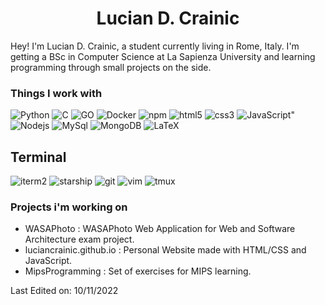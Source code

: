 <h1 align="center">
  <b>Lucian D. Crainic</b>
</h1>

Hey! I'm Lucian D. Crainic, a student currently living in Rome, Italy. I'm getting a BSc in Computer Science at La Sapienza University
and learning programming through small projects on the side.

<h3>Things I work with</h3>
<p>
  <img alt="Python" src="https://img.shields.io/badge/-Python-45b8d8?style=flat-square&logo=python&logoColor=white" />
  <img alt="C" src="https://img.shields.io/badge/-C-45b8d8?style=flat-square&logo=c&logoColor=white" />
  <img alt="GO" src="https://img.shields.io/badge/-Go-45b8d8?style=flat-square&logo=go&logoColor=white" />
  <img alt="Docker" src="https://img.shields.io/badge/-Docker-46a2f1?style=flat-square&logo=docker&logoColor=white" /> 
  <img alt="npm" src="https://img.shields.io/badge/-NPM-CB3837?style=flat-square&logo=npm&logoColor=white" />
  <img alt="html5" src="https://img.shields.io/badge/-HTML5-E34F26?style=flat-square&logo=html5&logoColor=white" />
  <img alt="css3" src="https://img.shields.io/badge/-CSS3-007ACC?style=flat-square&logo=css3&logoColor=white" />
  <img alt=JavaScript" src="https://img.shields.io/badge/-JavaScript-F9A03C?style=flat-square&logo=javascript&logoColor=white" />
  <img alt="Nodejs" src="https://img.shields.io/badge/-Nodejs-43853d?style=flat-square&logo=Node.js&logoColor=white" />   
  <img alt="MySql" src="https://img.shields.io/badge/-MySql-13aa52?style=flat-square&logo=mysql&logoColor=white" />
  <img alt="MongoDB" src="https://img.shields.io/badge/-MongoDB-13aa52?style=flat-square&logo=mongodb&logoColor=white" />                                     <img alt="LaTeX" src="https://img.shields.io/badge/-LaTeX-43853d?style=flat-square&logo=latex&logoColor=white%22" />  
</p>
<h2>Terminal</h2>
 <p>
  <img alt="iterm2" src="https://img.shields.io/badge/-iterm2-000000?style=flat-square&logo=iterm2&logoColor=white" />
  <img alt="starship" src="https://img.shields.io/badge/-starship-DD0B78?style=flat-square&logo=starship&logoColor=white" />                                 <img alt="git" src="https://img.shields.io/badge/-Git-F05032?style=flat-square&logo=git&logoColor=white" />                                                 <img alt="vim" src="https://img.shields.io/badge/-vim-43853d?style=flat-square&logo=vim&logoColor=white" /> 
  <img alt="tmux" src="https://img.shields.io/badge/-tmux-1BB91F?style=flat-square&logo=tmux&logoColor=white" /> 
</p>                                                                                                            
<h3>Projects i'm working on</h3> 
<ul>
  <li>WASAPhoto : WASAPhoto Web Application for Web and Software Architecture exam project.</li>
  <li>luciancrainic.github.io : Personal Website made with HTML/CSS and JavaScript.</li>
  <li>MipsProgramming : Set of exercises for MIPS learning.</li>
</ul>                                                                                                                    
                                                                                                                                                       
Last Edited on: 10/11/2022
